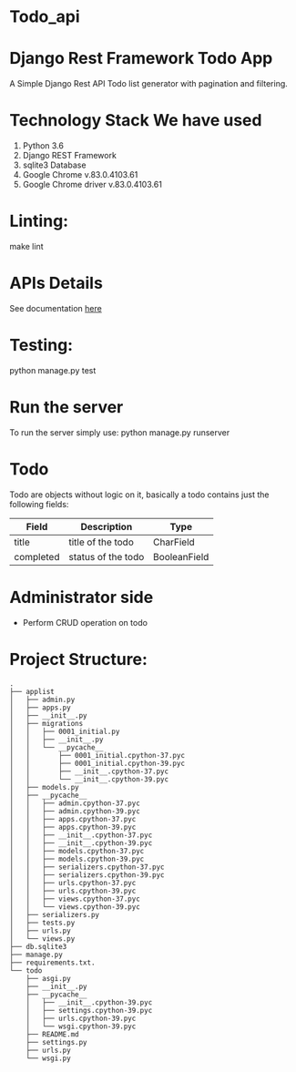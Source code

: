 # Todo_api

# Django Rest Framework Todo App

A Simple Django Rest API Todo list generator with pagination and filtering.

# Technology Stack We have used

1. Python 3.6
2. Django REST Framework
3. sqlite3 Database
4. Google Chrome v.83.0.4103.61    
5. Google Chrome driver v.83.0.4103.61

# Linting:

make lint


# APIs Details

See documentation <a href=" ">here</a>

# Testing:

python manage.py test

# Run the server

To run the server simply use: python manage.py runserver

# Todo

Todo are objects without logic on it, basically a todo contains just the following fields:

|Field|Description|Type| 
|----|-----|-------|
|title|title of the todo|CharField|
|completed|status of the todo|BooleanField|



# Administrator side
   * Perform CRUD operation on todo

# Project Structure:
 
```
.
├── applist
│   ├── admin.py
│   ├── apps.py
│   ├── __init__.py
│   ├── migrations
│   │   ├── 0001_initial.py
│   │   ├── __init__.py
│   │   └── __pycache__
│   │       ├── 0001_initial.cpython-37.pyc
│   │       ├── 0001_initial.cpython-39.pyc
│   │       ├── __init__.cpython-37.pyc
│   │       └── __init__.cpython-39.pyc
│   ├── models.py
│   ├── __pycache__
│   │   ├── admin.cpython-37.pyc
│   │   ├── admin.cpython-39.pyc
│   │   ├── apps.cpython-37.pyc
│   │   ├── apps.cpython-39.pyc
│   │   ├── __init__.cpython-37.pyc
│   │   ├── __init__.cpython-39.pyc
│   │   ├── models.cpython-37.pyc
│   │   ├── models.cpython-39.pyc
│   │   ├── serializers.cpython-37.pyc
│   │   ├── serializers.cpython-39.pyc
│   │   ├── urls.cpython-37.pyc
│   │   ├── urls.cpython-39.pyc
│   │   ├── views.cpython-37.pyc
│   │   └── views.cpython-39.pyc
│   ├── serializers.py
│   ├── tests.py
│   ├── urls.py
│   └── views.py
├── db.sqlite3
├── manage.py
├── requirements.txt.
└── todo
    ├── asgi.py
    ├── __init__.py
    ├── __pycache__
    │   ├── __init__.cpython-39.pyc
    │   ├── settings.cpython-39.pyc
    │   ├── urls.cpython-39.pyc
    │   └── wsgi.cpython-39.pyc
    ├── README.md
    ├── settings.py
    ├── urls.py
    └── wsgi.py


```
 

